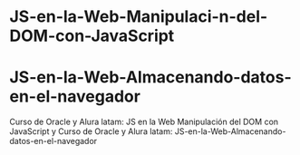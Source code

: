 # JS-en-la-Web-Manipulaci-n-del-DOM-con-JavaScript
# JS-en-la-Web-Almacenando-datos-en-el-navegador
Curso de Oracle y Alura latam: JS en la Web Manipulación del DOM con JavaScript
y
Curso de Oracle y Alura latam: JS-en-la-Web-Almacenando-datos-en-el-navegador
